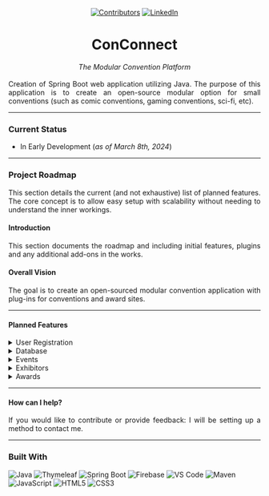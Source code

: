 <a name="readme-top"></a>


<div align="center">

[![Contributors][contributors-shield]][contributors-url] [![LinkedIn][linkedin-shield]][linkedin-url]

</div>


<h1 align="center">ConConnect</h1>
<div align="center"><i>The Modular Convention Platform</i></div>

<br>

  <div align="justify">
    Creation of Spring Boot web application utilizing Java. The purpose of this application is to create an open-source modular option for small conventions (such as comic conventions, gaming conventions, sci-fi, etc).
</div>

<hr>

### Current Status
- In Early Development (<i>as of March 8th, 2024</i>)

<hr>

### Project Roadmap
<div align="justify">
This section details the current (and not exhaustive) list of planned features. The core concept is to allow easy setup with scalability without needing to understand the inner workings.

#### Introduction
This section documents the roadmap and including initial features, plugins and any additional add-ons in the works.

#### Overall Vision
The goal is to create an open-sourced modular convention application with plug-ins for conventions and award sites.

</div>

<hr>

#### Planned Features
<details><summary>User Registration</summary>

- [X] User Creation
- [ ] User Login
- [X] User Password Encryption
- [ ] User Profile
  - [ ] Profile landing page
- [ ] User Roles
  - [ ] Add custom roles
  - [ ] Set permissions of custom roles

</details>

<details><summary>Database</summary>

- [ ] Firebase
- [ ] MySQL

</details>


<details><summary>Events</summary>

- [ ] Create Events
- [ ] Modify Events
- [ ] Delete Events
- [ ] Electronic QR Codes
- [ ] Paper Tickets

</details>

<details><summary>Exhibitors</summary>

- [ ] Automated QR Code Creation
- [ ] QR Code Scanner
- [ ] Exhibitor Profile

</details>



<details><summary>Awards</summary>

- [ ] Categories
- [ ] Nominations
- [ ] Voting

</details>

<hr>

#### How can I help?
<div align="justify">
If you would like to contribute or provide feedback: I will be setting up a method to contact me.</div>

<hr>

### Built With

![Java](https://img.shields.io/badge/java-%23ED8B00.svg?style=for-the-badge&logo=openjdk&logoColor=white)
![Thymeleaf](https://img.shields.io/badge/Thymeleaf-005F0F.svg?style=for-the-badge&logo=Thymeleaf&logoColor=white)
![Spring Boot](https://img.shields.io/badge/Spring%20Boot-6DB33F.svg?style=for-the-badge&logo=Spring-Boot&logoColor=white)
![Firebase](https://img.shields.io/badge/Firebase-FFCA28.svg?style=for-the-badge&logo=Firebase&logoColor=black)
![VS Code](https://img.shields.io/badge/Visual%20Studio%20Code-007ACC.svg?style=for-the-badge&logo=Visual-Studio-Code&logoColor=white)
![Maven](https://img.shields.io/badge/Apache%20Maven-C71A36.svg?style=for-the-badge&logo=Apache-Maven&logoColor=white)
![JavaScript](https://img.shields.io/badge/JavaScript-F7DF1E.svg?style=for-the-badge&logo=JavaScript&logoColor=black)
![HTML5](https://img.shields.io/badge/HTML5-E34F26.svg?style=for-the-badge&logo=HTML5&logoColor=white)
![CSS3](https://img.shields.io/badge/CSS3-1572B6.svg?style=for-the-badge&logo=CSS3&logoColor=white)




[contributors-shield]: https://img.shields.io/github/contributors/mriffey1/ConventionWebApp.svg?style=for-the-badge
[Java]: https://img.shields.io/badge/Java-ED8B00?style=for-the-badge&logo=java&logoColor=white
[contributors-url]: https://github.com/mriffey1/ConventionWebApp/graphs/contributors
[forks-shield]: https://img.shields.io/github/forks/mriffey1/ConventionWebApp.svg?style=for-the-badge
[forks-url]: https://github.com/mriffey1/ConventionWebApp/network/members
[stars-shield]: https://img.shields.io/github/stars/mriffey1/ConventionWebApp.svg?style=for-the-badge
[stars-url]: https://github.com/mriffey1/ConventionWebApp/stargazers
[issues-shield]: https://img.shields.io/github/issues/mriffey1/ConventionWebApp.svg?style=for-the-badge
[issues-url]: https://github.com/mriffey1/ConventionWebApp/issues
[license-shield]: https://img.shields.io/github/license/mriffey1/ConventionWebApp.svg?style=for-the-badge
[license-url]: https://github.com/mriffey1/ConventionWebApp/blob/master/LICENSE.txt
[linkedin-shield]: https://img.shields.io/badge/-LinkedIn-black.svg?style=for-the-badge&logo=linkedin&colorB=555
[linkedin-url]: https://linkedin.com/in/mriffey
[product-screenshot]: images/screenshot.png
[Next.js]: https://img.shields.io/badge/next.js-000000?style=for-the-badge&logo=nextdotjs&logoColor=white
[Next-url]: https://nextjs.org/
[React.js]: https://img.shields.io/badge/React-20232A?style=for-the-badge&logo=react&logoColor=61DAFB
[React-url]: https://reactjs.org/
[Vue.js]: https://img.shields.io/badge/Vue.js-35495E?style=for-the-badge&logo=vuedotjs&logoColor=4FC08D
[Vue-url]: https://vuejs.org/
[Angular.io]: https://img.shields.io/badge/Angular-DD0031?style=for-the-badge&logo=angular&logoColor=white
[Angular-url]: https://angular.io/
[Svelte.dev]: https://img.shields.io/badge/Svelte-4A4A55?style=for-the-badge&logo=svelte&logoColor=FF3E00
[Svelte-url]: https://svelte.dev/
[Laravel.com]: https://img.shields.io/badge/Laravel-FF2D20?style=for-the-badge&logo=laravel&logoColor=white
[Laravel-url]: https://laravel.com
[Bootstrap.com]: https://img.shields.io/badge/Bootstrap-563D7C?style=for-the-badge&logo=bootstrap&logoColor=white
[Bootstrap-url]: https://getbootstrap.com
[JQuery.com]: https://img.shields.io/badge/jQuery-0769AD?style=for-the-badge&logo=jquery&logoColor=white
[JQuery-url]: https://jquery.com 
